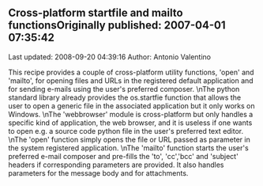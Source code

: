 ## Cross-platform startfile and mailto functionsOriginally published: 2007-04-01 07:35:42 
Last updated: 2008-09-20 04:39:16 
Author: Antonio Valentino 
 
This recipe provides a couple of cross-platform utility functions, 'open' and 'mailto', for opening files and URLs in the registered default application and for sending e-mails using the user's preferred composer.\nThe python standard library already provides the os.startfie function that allows the user to open a generic file in the associated application but it only works on Windows.\nThe 'webbrowser' module is cross-platform but only handles a specific kind of application, the web browser, and it is useless if one wants to open e.g. a source code python file in the user's preferred text editor.\nThe 'open' function simply opens the file or URL passed as parameter in the system registered application.\nThe 'mailto' function starts the user's preferred e-mail composer and pre-fills the 'to', 'cc','bcc' and 'subject' headers if corresponding parameters are provided. It also handles parameters for the message body and for attachments.